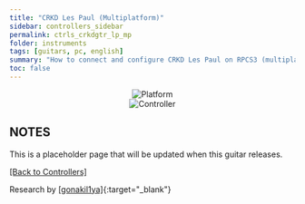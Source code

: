 ```yaml
---
title: "CRKD Les Paul (Multiplatform)"
sidebar: controllers_sidebar
permalink: ctrls_crkdgtr_lp_mp
folder: instruments
tags: [guitars, pc, english]
summary: "How to connect and configure CRKD Les Paul on RPCS3 (multiplat edition)."
toc: false
---
```


<div align="center"> <img src="https://rb3pc.milohax.org/images/instruments/plat/crkd.png" alt="Platform" title="Platform"></div>

<div align="center"> <img src="https://rb3pc.milohax.org/images/instruments/cont/crkdlpcontroller.png" alt="Controller" title="Controller"></div>

## NOTES

This is a placeholder page that will be updated when this guitar releases.

[[Back to Controllers]](https://rb3pc.milohax.org/ctrls#instrument-list)

Research by [[gonakil1ya]](https://gonakillya.neocities.org){:target="_blank"}
